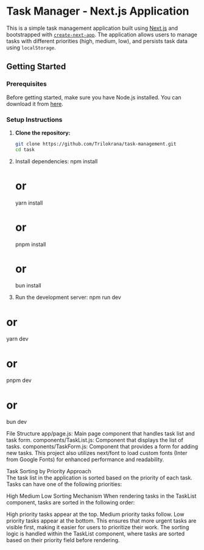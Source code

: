 # Task Manager - Next.js Application

This is a simple task management application built using [Next.js](https://nextjs.org/) and bootstrapped with [`create-next-app`](https://github.com/vercel/next.js/tree/canary/packages/create-next-app). The application allows users to manage tasks with different priorities (high, medium, low), and persists task data using `localStorage`.

## Getting Started

### Prerequisites
Before getting started, make sure you have Node.js installed. You can download it from [here](https://nodejs.org/).

### Setup Instructions

1. **Clone the repository:**
   ```bash
   git clone https://github.com/Trilokrana/task-management.git
   cd task

2. Install dependencies:
   npm install
   # or
   yarn install
   # or
   pnpm install
   # or
   bun install

3. Run the development server:
npm run dev
# or
yarn dev
# or
pnpm dev
# or
bun dev


File Structure
app/page.js: Main page component that handles task list and task form.
components/TaskList.js: Component that displays the list of tasks.
components/TaskForm.js: Component that provides a form for adding new tasks.
This project also utilizes next/font to load custom fonts (Inter from Google Fonts) for enhanced performance and readability.

Task Sorting by Priority
Approach<br>
The task list in the application is sorted based on the priority of each task. Tasks can have one of the following priorities:

High
Medium
Low
Sorting Mechanism
When rendering tasks in the TaskList component, tasks are sorted in the following order:

High priority tasks appear at the top.
Medium priority tasks follow.
Low priority tasks appear at the bottom.
This ensures that more urgent tasks are visible first, making it easier for users to prioritize their work. The sorting logic is handled within the TaskList component, where tasks are sorted based on their priority field before rendering.



   
